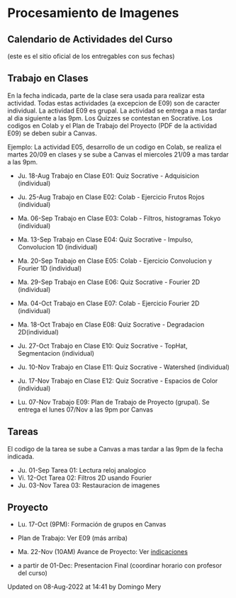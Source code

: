 # Procesamiento de Imagenes

## Calendario de Actividades del Curso
(este es el sitio oficial de los entregables con sus fechas)

## Trabajo en Clases

En la fecha indicada, parte de la clase sera usada para realizar esta actividad. Todas estas actividades (a excepcion de E09) son de caracter individual. La actividad E09 es grupal. La actividad se entrega a mas tardar al dia siguiente a las 9pm. Los Quizzes se contestan en Socrative. Los codigos en Colab y el Plan de Trabajo del Proyecto (PDF de la actividad E09) se deben subir a Canvas.

Ejemplo: La actividad E05, desarrollo de un codigo en Colab, se realiza el martes 20/09 en clases y se sube a Canvas el miercoles 21/09 a mas tardar a las 9pm.

* Ju.	18-Aug	Trabajo en Clase E01: Quiz Socrative - Adquisicion (individual)		
* Ju.	25-Aug	Trabajo en Clase E02: Colab - Ejercicio Frutos Rojos (individual)	
* Ma.	06-Sep	Trabajo en Clase E03: Colab - Filtros, histogramas Tokyo (individual)			
* Ma.	13-Sep	Trabajo en Clase E04: Quiz Socrative - Impulso, Convolucion 1D (individual)		
* Ma.	20-Sep	Trabajo en Clase E05: Colab - Ejercicio Convolucion y Fourier 1D (individual)			
* Ma.	29-Sep	Trabajo en Clase E06: Quiz Socrative - Fourier 2D (individual)		
* Ma.	04-Oct	Trabajo en Clase E07: Colab - Ejercicio Fourier 2D (individual)
* Ma.	18-Oct	Trabajo en Clase E08: Quiz Socrative - Degradacion 2D(individual)		
* Ju.	27-Oct	Trabajo en Clase E10: Quiz Socrative - TopHat, Segmentacion (individual)		
* Ju.	10-Nov	Trabajo en Clase E11: Quiz Socrative - Watershed (individual)		
* Ju.	17-Nov	Trabajo en Clase E12: Quiz Socrative - Espacios de Color (individual)		

* Lu.	07-Nov	Trabajo E09: Plan de Trabajo de Proyecto (grupal). Se entrega el lunes 07/Nov a las 9pm por Canvas		




## Tareas

El codigo de la tarea se sube a Canvas a mas tardar a las 9pm de la fecha indicada. 

* Ju.	01-Sep	Tarea 01: Lectura reloj analogico
* Vi.	12-Oct	Tarea 02: Filtros 2D usando Fourier
* Ju.	03-Nov	Tarea 03: Restauracion de imagenes

## Proyecto


* Lu. 17-Oct (9PM): Formación de grupos en Canvas

* Plan de Trabajo: Ver E09 (más arriba)

* Ma.	22-Nov (10AM)	Avance de Proyecto: Ver [indicaciones](https://github.com/domingomery/imagenes/tree/master/proyecto)


* a partir de 01-Dec: Presentacion Final (coordinar horario con profesor del curso)



Updated on 08-Aug-2022 at 14:41 by Domingo Mery
